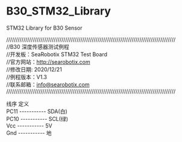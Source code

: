 # B30_STM32_Library
STM32 Library for B30 Sensor

  /////////////////////////////////////////////////////////////////////////////////////////  
  //B30 深度传感器测试例程  
  //开发板：SeaRobotix STM32 Test Board  
  //官方网站：http://searobotix.com  
  //修改日期: 2020/12/21  
  //例程版本：V1.3  
  //联系邮箱：info@searobotix.com  
  /////////////////////////////////////////////////////////////////////////////////////////  		


   线序             定义  
   PC11 ----------- SDA(白)   
	 PC10 ----------- SCL(绿)  
	 Vcc  ----------- 5V  
	 Gnd  ----------- 地  
